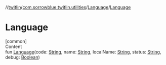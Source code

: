 //[twitlin](../../index.md)/[com.sorrowblue.twitlin.utilities](../index.md)/[Language](index.md)/[Language](-language.md)



# Language  
[common]  
Content  
fun [Language](-language.md)(code: [String](https://kotlinlang.org/api/latest/jvm/stdlib/kotlin/-string/index.html), name: [String](https://kotlinlang.org/api/latest/jvm/stdlib/kotlin/-string/index.html), localName: [String](https://kotlinlang.org/api/latest/jvm/stdlib/kotlin/-string/index.html), status: [String](https://kotlinlang.org/api/latest/jvm/stdlib/kotlin/-string/index.html), debug: [Boolean](https://kotlinlang.org/api/latest/jvm/stdlib/kotlin/-boolean/index.html))  



